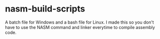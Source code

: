 # nasm-build-scripts
A batch file for Windows and a bash file for Linux. I made this so you don't have to use the NASM command and linker everytime to compile assembly code.
